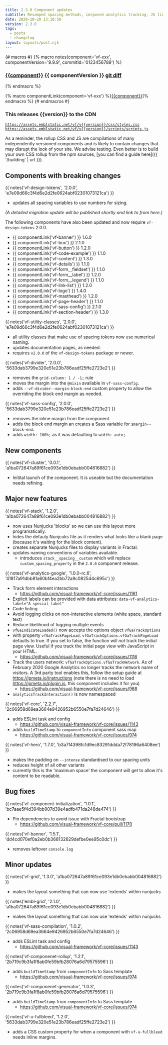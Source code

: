 ```yaml
---
title: 2.3.0 Component updates
subtitle: Revamped spacing methods, imrpoved analytics tracking, JS linting and many fixes and tweaks.
date: 2020-10-20 13:10:50
version: 2.3.0
tags:
  - posts
  - changelog
layout: layouts/post.njk
---
```


{# macros #}
{% macro notes(component='vf-xxx', componentVersion='9.9.9', commitId='0123456789') %}

### [{{component}}](https://visual-framework.github.io/vf-core/components/{{component}}/) <span class="vf-badge">{{ componentVersion }}</span> <a href="https://github.com/visual-framework/vf-core/commit/{{commitId}}" class="vf-badge">git diff</a>

{% endmacro %}


{% macro componentLink(component='vf-xxx') %}[{{component}}](https://visual-framework.github.io/vf-core/components/{{component}}/){% endmacro %}
{# endmacros #}


<div class="vf-box vf-box-theme--tertiary vf-box--easy">
<h3 class="vf-box__heading">
This releases {{version}} to the CDN
</h3>
<div class="vf-box__text">

[`https://assets.emblstatic.net/vf/v{{version}}/css/styles.css`](https://assets.emblstatic.net/vf/v{{version}}/css/styles.css) <br/>
[`https://assets.emblstatic.net/vf/v{{version}}/scripts/scripts.js`](https://assets.emblstatic.net/vf/v{{version}}/scripts/scripts.js)

As a reminder, the rollup CSS and JS are compilations of many independently versioned components and is likely to contain changes that may disrupt the look of your site. We advise testing. Even better is to build your own CSS rollup from the npm sources, [you can find a guide here]({{ '/building' | url }}).

</div>
</div>

## Components with breaking changes

{{ notes('vf-design-tokens', '2.0.0', 'e7e09d66c3f4d6e2d2fe0624abf02301073121ca') }}

- updates all spacing variables to use numbers for sizing.

_(A detailed migration update will be published shortly and link to from here.)_

The following components have also been updated and now require `vf-design-tokens` 2.0.0.

- {{ componentLink('vf-banner') }} 1.6.0
- {{ componentLink('vf-box') }} 2.1.0
- {{ componentLink('vf-button') }} 1.2.0
- {{ componentLink('vf-code-example') }} 1.1.0
- {{ componentLink('vf-content') }} 1.3.0
- {{ componentLink('vf-details') }} 1.1.0
- {{ componentLink('vf-form__fieldset') }} 1.1.0
- {{ componentLink('vf-form__label') }} 1.2.0
- {{ componentLink('vf-form__legend') }} 1.1.0
- {{ componentLink('vf-link-list') }} 1.2.0
- {{ componentLink('vf-logo') }} 1.4.0
- {{ componentLink('vf-masthead') }} 1.2.0
- {{ componentLink('vf-page-header') }} 1.1.0
- {{ componentLink('vf-sass-config') }} 2.1.0
- {{ componentLink('vf-section-header') }} 1.3.0

{{ notes('vf-utility-classes', '2.0.0', 'e7e09d66c3f4d6e2d2fe0624abf02301073121ca') }}

- all utility classes that make use of spacing tokens now use numerical naming.
- updates documentation pages, as needed.
- requires `v2.0.0` of the `vf-design-tokens` package or newer.

{{ notes('vf-divider', '2.0.0', '5633dab3799e320e51e23b786eadf25ffe2723e2') }}

- removes the `grid-column: 1 / -1;` rule
- moves the margin into the `@mixin` available in `vf-sass-config`.
- adds `--vf-divider--margin-block-end` custom property to allow the overriding the block end margin as needed.

{{ notes('vf-sass-config', '2.0.0', '5633dab3799e320e51e23b786eadf25ffe2723e2') }}

- removes the inline margin from the component.
- adds the block end margin an creates a Sass variable for `$margin--block-end`.
- adds `width: 100%;` as it was defaulting to `width: auto;`.

## New components

{{ notes('vf-cluster', '0.0.1', 'a1ba072647a89f61ce093e1db0ebabb004816882') }}

- Initital launch of the component. It is useable but the documentation needs refining.

## Major new features

{{ notes('vf-stack', '1.2.0', 'a1ba072647a89f61ce093e1db0ebabb004816882') }}

- now uses Nunjucks 'blocks' so we can use this layout more programatically.
- hides the defauly Nunjcuks file as it renders what looks like a blank page (because it's waiting for the block content).
- creates separate Nunjucks files to display variants in Fractal.
- updates naming conventions of variables available.
  - introduces `stack__spacing__custom` which will replace `custom_spacing_property` in the `2.0.0` component release.

{{ notes('vf-analytics-google', '1.0.0-rc.6', '41817a91dbb81a60bf4ea2bb72a9c082544c695c') }}

* Track form element interactions
  * https://github.com/visual-framework/vf-core/issues/1161
* Explicit labels can be provided with data attributes: `data-vf-analytics-label="A special label"`
* Code linting
* Avoid logging clicks on non-interactive elements (white space, standard text)
* Reduce likelihood of logging multiple events
* `vfGaIndicateLoaded()` now accepts the options object `vfGaTrackOptions`
* with property `vfGaTrackPageLoad`. `vfGaTrackOptions.vfGaTrackPageLoad` defaults to true. If you set to false, the function will _not_ track the initial page view. Useful if you track the initial page view with JavaScript in your HTML.
  * https://github.com/visual-framework/vf-core/issues/1116
* Track the users network: `vfGaTrackOptions.vfGaTrackNetwork`. As of February 2020 Google Analytics no longer tracks the network name of visitors. A 3rd party tool enables this, follow the setup guide at https://ipmeta.io/instructions (note there is no need to load https://ipmeta.io/plugin.js, this component includes it for you)
  * https://github.com/visual-framework/vf-core/issues/968
* `analyticsTrackInteraction()` is now namespaced

{{ notes('vf-core', '2.2.7', '2c06958d69ea3664e9426952b6550e7fa7d24646') }}

- adds ESLint task and config
  - https://github.com/visual-framework/vf-core/issues/1143
- adds `buildTimeStamp` to `componentInfo` component sass map
  - https://github.com/visual-framework/vf-core/issues/974

{{ notes('vf-hero', '1.7.0', 'b3a7f4398fc1d9ec83291ddda72f78196a6408ee') }}

- makes the padding on `--intense` standardised to our spacing units
- reduces height of all other variants
- currently this is the 'maximum space' the component will get to allow it's content to be readable.

## Bug fixes

{{ notes('vf-component-initialization', '1.0.1', 'bc7aae5f4d394bb907d39e4adfb471da248de474') }}

* Pin dependencies to avoid issue with Fractal bootstrap
  * https://github.com/visual-framework/vf-core/pull/1170

{{ notes('vf-banner', '1.5.1', 'dd4cd070ef0a2eb0b368132629defbe0ee95c0dc') }}

- removes leftover `console.log`

## Minor updates

{{ notes('vf-grid', '1.3.0', 'a1ba072647a89f61ce093e1db0ebabb004816882') }}

- makes the layout something that can now use 'extends' within nunjucks

{{ notes('embl-grid', '2.1.0', 'a1ba072647a89f61ce093e1db0ebabb004816882') }}

- makes the layout something that can now use 'extends' within nunjucks

{{ notes('vf-sass-compilation', '1.0.2', '2c06958d69ea3664e9426952b6550e7fa7d24646') }}

- adds ESLint task and config
  - https://github.com/visual-framework/vf-core/issues/1143

{{ notes('vf-componenet-rollup', '1.2.1', '2b719c9b3fa1f8ab0fe59bfb28076a6d79575596') }}

* adds `buildTimeStamp` from `componentInfo` to Sass template
  * https://github.com/visual-framework/vf-core/issues/974

{{ notes('vf-componenet-generator', '1.0.3', '2b719c9b3fa1f8ab0fe59bfb28076a6d79575596') }}

* adds `buildTimeStamp` from `componentInfo` to Sass template
  * https://github.com/visual-framework/vf-core/issues/974

{{ notes('vf-u-fullbleed', '1.2.0', '5633dab3799e320e51e23b786eadf25ffe2723e2') }}

- adds a CSS custom property for when a component with `vf-u-fullbleed` needs inline margins.


